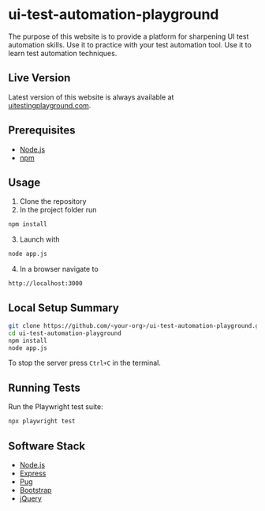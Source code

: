 # ui-test-automation-playground

The purpose of this website is to provide a platform for sharpening UI test automation skills. Use it to practice with your test automation tool. Use it to learn test automation techniques.

## Live Version

Latest version of this website is always available at [uitestingplayground.com](http://uitestingplayground.com).

## Prerequisites
- [Node.js](https://nodejs.org)
- [npm](https://www.npmjs.com/get-npm)

## Usage

1. Clone the repository
2. In the project folder run
```bash
npm install
```
3. Launch with
```bash
node app.js
```
4. In a browser navigate to
```
http://localhost:3000
```

## Local Setup Summary

```bash
git clone https://github.com/<your-org>/ui-test-automation-playground.git
cd ui-test-automation-playground
npm install
node app.js
```

To stop the server press `Ctrl+C` in the terminal.

## Running Tests

Run the Playwright test suite:

```bash
npx playwright test
```

## Software Stack
- [Node.js](https://github.com/nodejs/node)
- [Express](https://github.com/expressjs/express/)
- [Pug](https://github.com/pugjs/pug)
- [Bootstrap](https://github.com/twbs/bootstrap)
- [jQuery](https://github.com/jquery/jquery)

